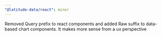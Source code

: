 ```yaml
---
"@latitude-data/react": minor
---
```


Removed Query prefix to react components and added Raw suffix to data-based chart components. It makes more sense from a ux perspective
